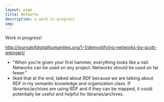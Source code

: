 ```yaml
---
layout: page
title: Networks
description: a work in progress
img:
---
```


Work in progress!

http://journalofdigitalhumanities.org/1-1/demystifying-networks-by-scott-weingart/
- "When you’re given your first hammer, everything looks like a nail. Networks can be used on any project. Networks should be used on far fewer."
- liked that at the end, talked about RDF because we are talking about RDF in my semantic knowledge and organization class. If libraries/archives are using RDF and if they can be mapped, it could potentially be useful and helpful for libraries/archives.
